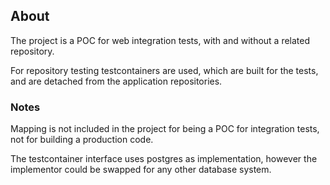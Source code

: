 ## About

The project is a POC for web integration tests, with and without a related repository.

For repository testing testcontainers are used, which are built for the tests, and are detached from the application repositories.

### Notes

Mapping is not included in the project for being a POC for integration tests, not for building a production code.

The testcontainer interface uses postgres as implementation, however the implementor could be swapped for any other database system.